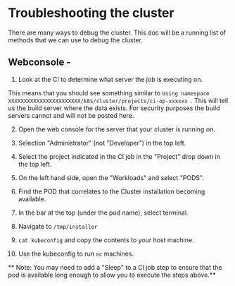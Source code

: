 # Troubleshooting the cluster

There are many ways to debug the cluster. This doc will be a running list of methods that we can use to debug the cluster.

## Webconsole - 

1. Look at the CI to determine what server the job is executing on.

This means that you should see something similar to `Using namespace XXXXXXXXXXXXXXXXXXXXXXX/k8s/cluster/projects/ci-op-xxxxxx `. This will tell us the build server where the data exists. For security purposes the build servers cannot and will not be posted here.

2. Open the web console for the server that your cluster is running on.

3. Selection "Administrator" (not "Developer") in the top left.

4. Select the project indicated in the CI job in the "Project" drop down in the top left.

5. On the left hand side, open the "Workloads" and select "PODS".

6. Find the POD that correlates to the Cluster installation becoming available.

7. In the bar at the top (under the pod name), select terminal.

8. Navigate to `/tmp/installer`

9. `cat kubeconfig` and copy the contents to your host machine.

10. Use the kubeconfig to run `oc` machines.

** Note: You may need to add a "Sleep" to a CI job step to ensure that the pod is available long enough to allow you to execute the steps above.**
